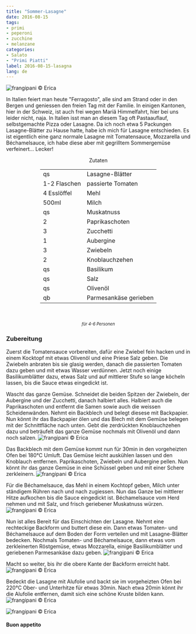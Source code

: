 ```yaml
---
title: "Sommer-Lasagne"
date: 2016-08-15
tags:
- primi
- peperoni
- zucchine
- melanzane
categories:
- Salato
- "Primi Piatti"
label: 2016-08-15-lasagna
lang: de
---
```

![](../2016-08-15-lasagna-estiva/header.jpg "frangipani © Erica")

In Italien feiert man heute "Ferragosto", alle sind am Strand oder in den Bergen und geniessen den freien Tag mit der Familie. In einigen Kantonen, hier in der Schweiz, ist auch frei wegen Mariä Himmelfahrt, hier bei uns leider nicht, naja. In Italien isst man an diesem Tag oft Pastaauflauf, selbstgemachte Pizza oder Lasagne. Da ich noch etwa 5 Packungen Lasagne-Blätter zu Hause hatte, habe ich mich für Lasagne entschieden. Es ist eigentlich eine ganz normale Lasagne mit Tomatensauce, Mozzarella und Béchamelsauce, ich habe diese aber mit gegrilltem Sommergemüse verfeinert... Lecker!

<div id="wrapper" style="text-align: center">
  <div id="yourdiv" style="display: inline-block;">
    <div class="ingredients">
      <div class="ingredients-title">Zutaten</div>
      <table>
        <tbody>
          </tr>
          <tr>
            <td>qs</td>
            <td>Lasagne-Blätter</td>
          </tr>
          <tr>
            <td>1-2 Flaschen</td>
            <td>passierte Tomaten</td>
          </tr>
          <tr>
            <td>4 Esslöffel</td>
            <td>Mehl</td>
          </tr>      
          <tr>
            <td>500ml</td>
            <td>Milch</td>
          </tr>
          <tr>
            <td>qs</td>
            <td>Muskatnuss</td>
          </tr>
          <tr>
            <td>2</td>
            <td>Paprikaschoten</td>
          </tr>
          <tr>
            <td>3</td>
            <td>Zucchetti</td>
          </tr>
          <tr>
            <td>1</td>
            <td>Aubergine</td>
          </tr>
          <tr>
            <td>3</td>
            <td>Zwiebeln</td>
          </tr>
          <tr>
            <td>2</td>
            <td>Knoblauchzehen</td>
          </tr>
          <tr>
            <td>qs</td>
            <td>Basilikum</td>
          </tr>
          <tr>
            <td>qs</td>
            <td>Salz</td>
          </tr>
          <tr>
            <td>qs</td>
            <td>Olivenöl</td>
          </tr>
          <tr>
            <td>qb</td>
            <td>Parmesankäse gerieben</td>        
          </tr>
        </tbody>
      </table>
      <br></br>
      <i class="pull-right" style="font-size: 80%;">für 4-6 Personen</i>
    </div>
  </div>
</div>


<h3>
  <font color="grey">
    <i class="fa fa-cogs"></i>
  </font> Zubereitung
</h3>

Zuerst die Tomatensauce vorbereiten, dafür eine Zwiebel fein hacken und in einem Kocktopf mit etwas Olivenöl und eine Priese Salz geben. Die Zwiebeln anbraten bis sie glasig werden, danach die passierten Tomaten dazu geben und mit etwas Wasser verdünnen. Jetzt noch einige Basilikumblätter dazu, etwas Salz und auf mittlerer Stufe so lange köcheln lassen, bis die Sauce etwas eingedickt ist.

Wascht das ganze Gemüse. Schneidet die beiden Spitzen der Zwiebeln, der Aubergine und der Zucchetti, danach halbiert alles. Halbiert auch die Paprikaschoten und entfernt die Samen sowie auch die weissen Scheidenwänden. Nehmt ein Backblech und belegt diesese mit Backpapier. Nun könnt ihr das Backpapier ölen und das Blech mit dem Gemüse belegen mit der Schnittfläche nach unten. Gebt die zerdrückten Knoblauchzehen dazu und beträufelt das ganze Gemüse nochmals mit Olivenöl und dann noch salzen.
![](../2016-08-15-lasagna-estiva/verdure.jpg "frangipani © Erica")

Das Backblech mit dem Gemüse kommt nun für 30min in den vorgeheizten Ofen bei 180°C Umluft. Das Gemüse leicht auskühlen lassen und den Knoblauch entfernen. Paprikaschoten, Zwiebeln und Aubergine pellen. Nun könnt ihr das ganze Gemüse in eine Schüssel geben und mit einer Schere zerkleinern.
![](../2016-08-15-lasagna-estiva/verduretagliate.jpg "frangipani © Erica")

Für die Béchamelsauce, das Mehl in einem Kochtopf geben, Milch unter ständigem Rühren nach und nach zugiessen. Nun das Ganze bei mittlerer Hitze aufkochen bis die Sauce eingedickt ist. Béchamelsauce vom Herd nehmen und mit Salz, und frisch geriebener Muskatnuss würzen.
![](../2016-08-15-lasagna-estiva/besciamella.jpg "frangipani © Erica")

Nun ist alles Bereit für das Einschichten der Lasagne. Nehmt eine rechteckige Backform und buttert diese ein. Dann etwas Tomaten- und Béchamelsauce auf dem Boden der Form verteilen und mit Lasagne-Blätter bedecken. Nochmals Tomaten- und Béchamelsauce, dann etwas vom zerkleinerten Röstgemüse, etwas Mozzarella, einige Basilikumblätter und geriebenen Parmesankäse dazu geben.
![](../2016-08-15-lasagna-estiva/comporre.jpg "frangipani © Erica")

Macht so weiter, bis ihr die obere Kante der Backform erreicht habt.
![](../2016-08-15-lasagna-estiva/teglia.jpg "frangipani © Erica")

Bedeckt die Lasagne mit Alufolie und backt sie im vorgeheizten Ofen bei 220°C Ober- und Unterhitze für etwas 30min. Nach etwa 20min könnt ihr die Alufolie entfernen, damit sich eine schöne Kruste bilden kann.
![](../2016-08-15-lasagna-estiva/risultato1.jpg "frangipani © Erica")

![](../2016-08-15-lasagna-estiva/risultato2.jpg "frangipani © Erica")

<h4>Buon appetito
  <font color="red">
    <i class="fa fa-smile-o"></i>
  </font>
</h4>
